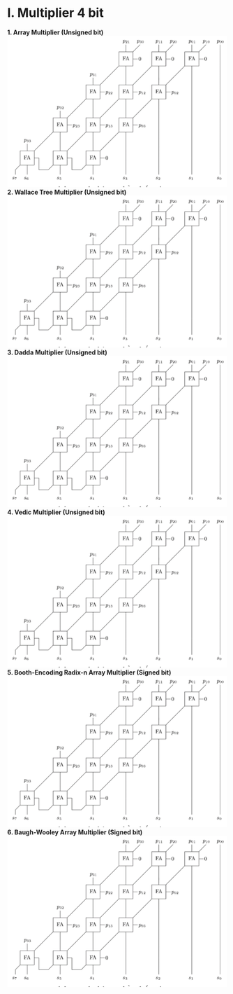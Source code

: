 # I. Multiplier 4 bit
**1. Array Multiplier (Unsigned bit)**
![alt text](https://github.com/anhhui/image/blob/main/Array4bit.PNG?raw=true)
**2. Wallace Tree Multiplier (Unsigned bit)**
![alt text](https://github.com/anhhui/image/blob/main/Array4bit.PNG?raw=true)
**3. Dadda Multiplier (Unsigned bit)**
![alt text](https://github.com/anhhui/image/blob/main/Array4bit.PNG?raw=true)
**4. Vedic Multiplier (Unsigned bit)**
![alt text](https://github.com/anhhui/image/blob/main/Array4bit.PNG?raw=true)
**5. Booth-Encoding Radix-n Array Multiplier (Signed bit)**
![alt text](https://github.com/anhhui/image/blob/main/Array4bit.PNG?raw=true)
**6. Baugh-Wooley Array Multiplier (Signed bit)**
![alt text](https://github.com/anhhui/image/blob/main/Array4bit.PNG?raw=true)